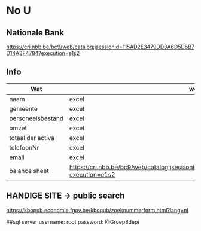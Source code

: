 # No U

## Nationale Bank

https://cri.nbb.be/bc9/web/catalog;jsessionid=115AD2E3479DD3A6D5D6B7D14A3F4784?execution=e1s2

## Info

|Wat|website
|-|-
|naam|excel
|gemeente|excel
|personeelsbestand|excel
|omzet|excel
|totaal der activa|excel
|telefoonNr|excel
|email|excel
|balance sheet|https://cri.nbb.be/bc9/web/catalog;jsessionid=115AD2E3479DD3A6D5D6B7D14A3F4784?execution=e1s2

## HANDIGE SITE -> public search

https://kbopub.economie.fgov.be/kbopub/zoeknummerform.html?lang=nl

##sql server
username: root
password: @Groep8depi
